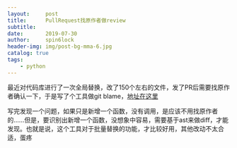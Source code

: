 ```yaml
---
layout:     post
title:      PullRequest找原作者做review
subtitle:   
date:       2019-07-30
author:     spin6lock
header-img: img/post-bg-mma-6.jpg
catalog: true
tags:
    - python
---
```

最近对代码库进行了一次全局替换，改了150个左右的文件，发了PR后需要找原作者确认一下，于是写了个工具做git blame，[地址在这里](https://github.com/spin6lock/check_original_author)

写完发现一个问题，如果只是新增一个函数，没有调用，是应该不用找原作者的......但是，要识别出新增一个函数，没想象中容易，需要基于ast来做diff，才能发现。也就是说，这个工具对于批量替换的功能，才比较好用，其他改动不太合适，蛋疼
